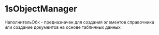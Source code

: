 # 1sObjectManager
НаполнительОбк - предназначен для создания элементов справочника или создание документов на основе табличных данных
